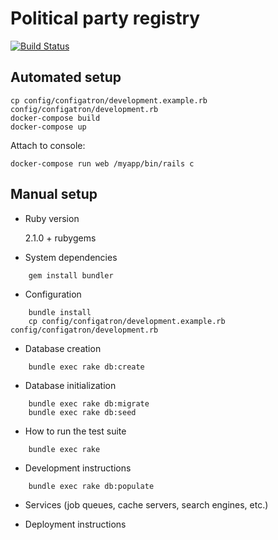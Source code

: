 Political party registry
========================

[![Build Status](https://travis-ci.org/svobodni/party_registry.svg?branch=master)](https://travis-ci.org/svobodni/party_registry)

## Automated setup
```
cp config/configatron/development.example.rb config/configatron/development.rb
docker-compose build
docker-compose up
```

Attach to console:
```
docker-compose run web /myapp/bin/rails c
```

## Manual setup
* Ruby version

    2.1.0 + rubygems

* System dependencies
```
    gem install bundler
```

* Configuration
```
    bundle install
    cp config/configatron/development.example.rb config/configatron/development.rb
```

* Database creation
```
    bundle exec rake db:create
```

* Database initialization
```
    bundle exec rake db:migrate
    bundle exec rake db:seed
```

* How to run the test suite
```
    bundle exec rake
```

* Development instructions
```
    bundle exec rake db:populate
```

* Services (job queues, cache servers, search engines, etc.)

* Deployment instructions
